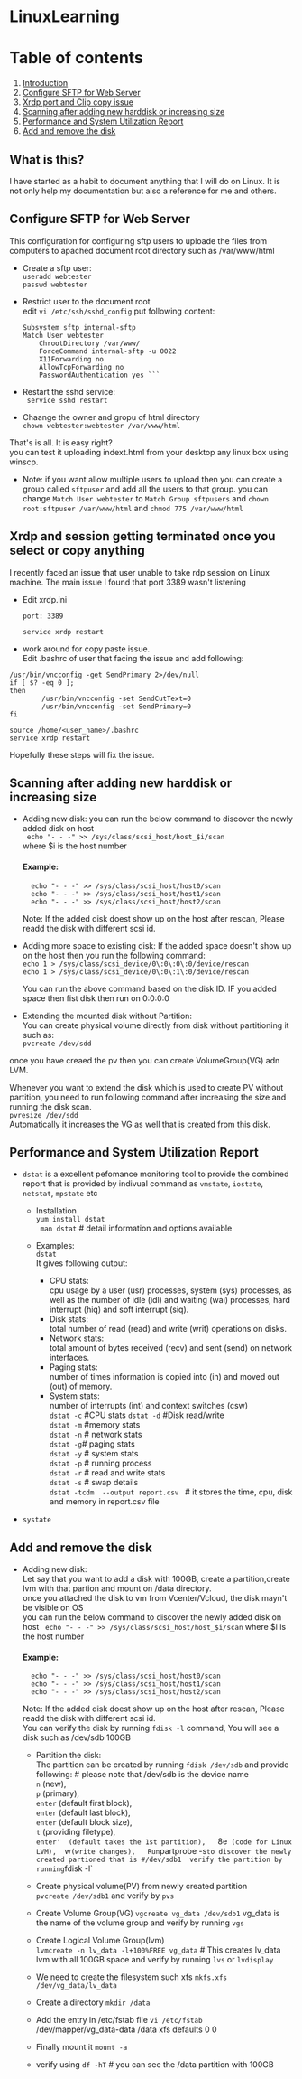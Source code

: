 # LinuxLearning
# Table of contents
1. [Introduction](#introduction)
2. [Configure SFTP for Web Server](#SFTP)
3. [Xrdp port and Clip copy issue](#XRDP)
4. [Scanning after adding new harddisk or increasing size](#ExtendHDD)
5. [Performance and System Utilization Report](#Performance)
6. [Add and remove the disk](#AddRemove)

## What is this? <a name="introduction"></a>
I have started as a habit to document anything that I will do on Linux. It is not only help my documentation but also a reference for me and others.
## Configure SFTP for Web Server <a name="SFTP"></a>
This configuration for configuring sftp users to uploade the files from computers to apached document root directory such as /var/www/html
  
  * Create a sftp user:  
      `useradd webtester`  
      `passwd webtester`  
  * Restrict user to the document root  
    edit `vi /etc/ssh/sshd_config` put following content:  
    ```
    Subsystem sftp internal-sftp
    Match User webtester
        ChrootDirectory /var/www/
        ForceCommand internal-sftp -u 0022
        X11Forwarding no
        AllowTcpForwarding no
        PasswordAuthentication yes ```  
  * Restart the sshd service:  
    ``` service sshd restart```  

  * Chaange the owner and gropu of html directory   
  `chown webtester:webtester /var/www/html`  

  That's is all. It is easy right?  
  you can test it uploading indext.html from your desktop any linux box using winscp.

  * Note: if you want allow multiple users to upload then you can create a group called `sftpuser` and add all the users to that group. you can change `Match User webtester` to `Match Group sftpusers` and `chown root:sftpuser /var/www/html` and `chmod 775 /var/www/html`


## Xrdp and session getting terminated once you select or copy anything <a name="XRDP"></a>

I recently faced an issue that user unable to take rdp session on Linux machine. The main issue I found that port 3389 wasn't listening  
* Edit xrdp.ini
   ```
   port: 3389
   ```
   `service xrdp restart`
 
* work around for copy paste issue.  
Edit .bashrc of user that facing the issue and add following:  
```
/usr/bin/vncconfig -get SendPrimary 2>/dev/null
if [ $? -eq 0 ];
then
        /usr/bin/vncconfig -set SendCutText=0
        /usr/bin/vncconfig -set SendPrimary=0
fi
```
`source /home/<user_name>/.bashrc`  
`service xrdp restart`

Hopefully these steps will fix the issue.

## Scanning after adding new harddisk or increasing size<a name="ExtendHDD"></a>
* Adding new disk: 
   you can run the below command to discover the newly added disk on host  
   ``` echo "- - -" >> /sys/class/scsi_host/host_$i/scan```  
   where $i is the host number
   #### Example:  
        echo "- - -" >> /sys/class/scsi_host/host0/scan   
        echo "- - -" >> /sys/class/scsi_host/host1/scan
        echo "- - -" >> /sys/class/scsi_host/host2/scan
  Note: If the added disk doest show up on the host after rescan, Please readd the disk with different scsi id.

* Adding more space to existing disk:
  If the added space doesn't show up on the host then you run the following command:  
  ``` echo 1 > /sys/class/scsi_device/0\:0\:0\:0/device/rescan ```  
  ``` echo 1 > /sys/class/scsi_device/0\:0\:1\:0/device/rescan ```  

  You can run the above command based on the disk ID. IF you added space then fist disk then run on 0:0:0:0

* Extending the mounted disk without Partition:  
You can create physical volume directly from disk without partitioning it such as:  
```pvcreate /dev/sdd```  

once you have creaed the pv then you can create VolumeGroup(VG) adn LVM.  

Whenever you want to extend the disk which is used to create PV without partition, you need to run following command after increasing the size and running the disk scan.  
```pvresize /dev/sdd```  
Automatically it increases the VG as well that is created from this disk.

## Performance and System Utilization Report<a name="Performance"></a>
* ```dstat``` is a excellent pefomance monitoring tool to provide the combined report that is provided by indivual command as ```vmstate```,  ```iostate```, ```netstat```, ```mpstate``` etc  
  * Installation  
```yum install dstat```  
``` man dstat``` # detail information and options available  

  * Examples:   
  ``` dstat ```  
  It gives following output:  
    * CPU stats:  
     cpu usage by a user (usr) processes, system (sys) processes, as well as the number of idle (idl) and waiting (wai) processes, hard interrupt (hiq) and soft interrupt (siq).
    * Disk stats:   
    total number of read (read) and write (writ) operations on disks.  
    * Network stats:  
    total amount of bytes received (recv) and sent (send) on network interfaces.  
    * Paging stats:  
    number of times information is copied into (in) and moved out (out) of memory.  
    * System stats:  
    number of interrupts (int) and context switches (csw)  
    ``` dstat -c ```  #CPU stats
    ``` dstat -d ``` #Disk read/write  
   ``` dstat -m ``` #memory stats  
   ``` dstat -n ``` # network stats  
    ``` dstat -g ```# paging stats  
    ``` dstat -y ``` # system stats   
    ``` dstat -p ``` # running process  
    ``` dstat -r ``` # read and write stats  
    ``` dstat -s ``` # swap details  
    ```dstat -tcdm  --output report.csv ``` #  it stores the time, cpu, disk and memory in report.csv file  
  
* ```systate```
 
## Add and remove the disk<a name="AddRemove"></a>
* Adding new disk:  
  Let say that you want to add a disk with 100GB, create a partition,create lvm with that partion and mount on /data directory.  
  once you attached the disk to vm from Vcenter/Vcloud, the disk mayn't be visible on OS  
  you can run the below command to discover the newly added disk on host
   ``` echo "- - -" >> /sys/class/scsi_host/host_$i/scan```
   where $i is the host number
   #### Example:
        echo "- - -" >> /sys/class/scsi_host/host0/scan
        echo "- - -" >> /sys/class/scsi_host/host1/scan
        echo "- - -" >> /sys/class/scsi_host/host2/scan
  Note: If the added disk doest show up on the host after rescan, Please readd the disk with different scsi id.  
  You can verify the disk by running `fdisk -l` command, You will see a disk such as /dev/sdb 100GB
  * Partition the disk:  
    The partition can be created by running `fdisk /dev/sdb` and provide following: # please note that /dev/sdb is the device name  
    `n` (new),  
    `p` (primary),  
    `enter` (default first block),  
    `enter` (default last block),  
    `enter` (default block size),  
    `t` (providing filetype),  
    `enter'  (default takes the 1st partition),  
    `8e`  (code for Linux LVM),  
    `w` (write changes),  
    Run `partprobe -s` to discover the newly created partioned that is #/dev/sdb1 
    verify the partition by running `fdisk -l`  

  * Create physical volume(PV)  from newly created partition  
    `pvcreate /dev/sdb1` and verify by `pvs` 
  * Create Volume Group(VG) 
    `vgcreate vg_data /dev/sdb1` vg_data is the name of the volume group and verify by running `vgs`  
  * Create Logical Volume Group(lvm)  
    `lvmcreate -n lv_data -l+100%FREE vg_data` # This creates lv_data lvm with all 100GB space and verify by running `lvs` or `lvdisplay`  
  *  We need to create the filesystem such xfs
    `mkfs.xfs /dev/vg_data/lv_data`
  * Create a directory `mkdir /data`  
  * Add the entry in /etc/fstab file
   `vi /etc/fstab`  
   /dev/mapper/vg_data-data /data xfs	defaults 0 0 	 
  * Finally mount it `mount -a`  
  * verify using `df -hT` # you can see the /data partition with 100GB
    
  
